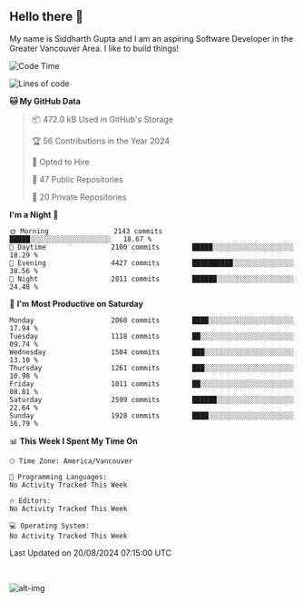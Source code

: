 ## Hello there :wave:

My name is Siddharth Gupta and I am an aspiring Software Developer in the Greater Vancouver Area. I like to build things!

<!-- ![gif](https://github.com/siddg97/siddg97/blob/master/dino.gif) -->

<!--START_SECTION:waka-->
![Code Time](http://img.shields.io/badge/Code%20Time-1%2C997%20hrs%2033%20mins-blue)

![Lines of code](https://img.shields.io/badge/From%20Hello%20World%20I%27ve%20Written-18.1%20million%20lines%20of%20code-blue)

**🐱 My GitHub Data** 

> 📦 472.0 kB Used in GitHub's Storage 
 > 
> 🏆 56 Contributions in the Year 2024
 > 
> 💼 Opted to Hire
 > 
> 📜 47 Public Repositories 
 > 
> 🔑 20 Private Repositories 
 > 
**I'm a Night 🦉** 

```text
🌞 Morning                2143 commits        █████░░░░░░░░░░░░░░░░░░░░   18.67 % 
🌆 Daytime                2100 commits        █████░░░░░░░░░░░░░░░░░░░░   18.29 % 
🌃 Evening                4427 commits        ██████████░░░░░░░░░░░░░░░   38.56 % 
🌙 Night                  2811 commits        ██████░░░░░░░░░░░░░░░░░░░   24.48 % 
```
📅 **I'm Most Productive on Saturday** 

```text
Monday                   2060 commits        ████░░░░░░░░░░░░░░░░░░░░░   17.94 % 
Tuesday                  1118 commits        ██░░░░░░░░░░░░░░░░░░░░░░░   09.74 % 
Wednesday                1504 commits        ███░░░░░░░░░░░░░░░░░░░░░░   13.10 % 
Thursday                 1261 commits        ███░░░░░░░░░░░░░░░░░░░░░░   10.98 % 
Friday                   1011 commits        ██░░░░░░░░░░░░░░░░░░░░░░░   08.81 % 
Saturday                 2599 commits        ██████░░░░░░░░░░░░░░░░░░░   22.64 % 
Sunday                   1928 commits        ████░░░░░░░░░░░░░░░░░░░░░   16.79 % 
```


📊 **This Week I Spent My Time On** 

```text
🕑︎ Time Zone: America/Vancouver

💬 Programming Languages: 
No Activity Tracked This Week

🔥 Editors: 
No Activity Tracked This Week

💻 Operating System: 
No Activity Tracked This Week
```


 Last Updated on 20/08/2024 07:15:00 UTC
<!--END_SECTION:waka-->

<br>

![alt-img](https://github-readme-stats.vercel.app/api?username=siddg97&count_private=true&theme=nightowl&show_icons=true)

